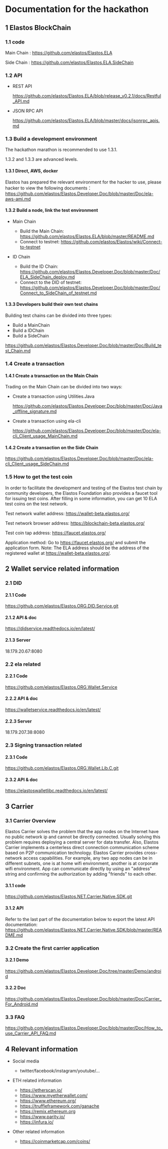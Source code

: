 # Documentation for the hackathon

## 1 Elastos BlockChain

### 1.1 code

Main Chain : <https://github.com/elastos/Elastos.ELA>

Side Chain : <https://github.com/elastos/Elastos.ELA.SideChain>

### 1.2 API

* REST API

  <https://github.com/elastos/Elastos.ELA/blob/release_v0.2.1/docs/Restful_API.md>

* JSON RPC API

  <https://github.com/elastos/Elastos.ELA/blob/master/docs/jsonrpc_apis.md>

### 1.3 Build a development environment

The hackathon marathon is recommended to use 1.3.1.

1.3.2 and 1.3.3 are advanced levels.

#### 1.3.1 Direct, AWS, docker

Elastos has prepared the relevant environment for the hacker to use, please hacker to view the following documents：
<https://github.com/elastos/Elastos.Developer.Doc/blob/master/Doc/ela-aws-ami.md>

#### 1.3.2 Build a node, link the test environment

* Main Chain
  * Build the Main Chain:
    <https://github.com/elastos/Elastos.ELA/blob/master/README.md>
  * Connect to testnet:
    <https://github.com/elastos/Elastos/wiki/Connect-to-testnet>

* ID Chain
  * Build the ID Chain:
    <https://github.com/elastos/Elastos.Developer.Doc/blob/master/Doc/ELA_SideChain_deploy.md>
  * Connect to the DID of testnet:
    <https://github.com/elastos/Elastos.Developer.Doc/blob/master/Doc/Connect_to_SideChain_of_testnet.md>

#### 1.3.3 Developers build their own test chains

Building test chains can be divided into three types:

* Build a MainChain
* Build a IDChain
* Build a SideChain

<https://github.com/elastos/Elastos.Developer.Doc/blob/master/Doc/Build_test_Chain.md>

### 1.4 Create a transaction

#### 1.4.1 Create a transaction on the Main Chain

Trading on the Main Chain can be divided into two ways:

* Create a transaction using Utilities.Java

  <https://github.com/elastos/Elastos.Developer.Doc/blob/master/Doc/Java_offline_signature.md>

* Create a transaction using ela-cli

  <https://github.com/elastos/Elastos.Developer.Doc/blob/master/Doc/ela-cli_Client_usage_MainChain.md>

#### 1.4.2 Create a transaction on the Side Chain

<https://github.com/elastos/Elastos.Developer.Doc/blob/master/Doc/ela-cli_Client_usage_SideChain.md>

### 1.5 How to get the test coin

In order to facilitate the development and testing of the Elastos test chain by community developers, the Elastos Foundation also provides a faucet tool for issuing test coins. After filling in some information, you can get 10 ELA test coins on the test network.

Test network wallet address:
<https://wallet-beta.elastos.org/>

Test network browser address:
<https://blockchain-beta.elastos.org/>

Test coin tap address:
<https://faucet.elastos.org/>

Application method:
Go to <https://faucet.elastos.org/> and submit the application form.
Note: The ELA address should be the address of the registered wallet at <https://wallet-beta.elastos.org/>.

## 2 Wallet service related information

### 2.1 DID

#### 2.1.1 Code

<https://github.com/elastos/Elastos.ORG.DID.Service.git>

#### 2.1.2 API & doc

<https://didservice.readthedocs.io/en/latest/>

#### 2.1.3 Server

18.179.20.67:8080  

### 2.2 ela related

#### 2.2.1 Code

<https://github.com/elastos/Elastos.ORG.Wallet.Service>

#### 2.2.2 API & doc

<https://walletservice.readthedocs.io/en/latest/>

#### 2.2.3 Server 

18.179.207.38:8080

### 2.3 Signing transaction related

#### 2.3.1 Code

<https://github.com/elastos/Elastos.ORG.Wallet.Lib.C.git>

#### 2.3.2 API & doc

<https://elastoswalletlibc.readthedocs.io/en/latest/>

## 3 Carrier

### 3.1 Carrier Overview

Elastos Carrier solves the problem that the app nodes on the Internet have no public network ip and cannot be directly connected. Usually solving this problem requires deploying a central server for data transfer. Also, Elastos Carrier implements a centerless direct connection communication scheme based on P2P communication technology.
Elastos Carrier provides cross-network access capabilities. For example, any two app nodes can be in different subnets, one is at home wifi environment, another is at corporate wifi environment. App can communicate directly by using an "address" string and confirming the authorization by adding "friends" to each other.

#### 3.1.1 code

<https://github.com/elastos/Elastos.NET.Carrier.Native.SDK.git>

#### 3.1.2 API

Refer to the last part of the documentation below to export the latest API documentation:
<https://github.com/elastos/Elastos.NET.Carrier.Native.SDK/blob/master/README.md>

### 3.2 Create the first carrier application

#### 3.2.1 Demo

<https://github.com/elastos/Elastos.Developer.Doc/tree/master/Demo/android>

#### 3.2.2 Doc

<https://github.com/elastos/Elastos.Developer.Doc/blob/master/Doc/Carrier_For_Android.md>

### 3.3 FAQ

<https://github.com/elastos/Elastos.Developer.Doc/blob/master/Doc/How_to_use_Carrier_API_FAQ.md>

## 4 Relevant information

* Social media
  * twitter/facebook/instagram/youtube/…

* ETH related information
  * <https://etherscan.io/>
  * <https://www.myetherwallet.com/>
  * <https://www.ethereum.org/>
  * <https://truffleframework.com/ganache>
  * <https://remix.ethereum.org>
  * <https://www.parity.io/>
  * <https://infura.io/>

* Other related information
  * <https://coinmarketcap.com/coins/>
